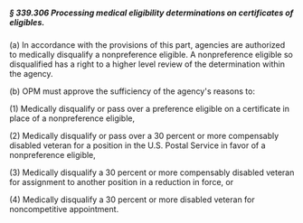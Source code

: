 ##### § 339.306 Processing medical eligibility determinations on certificates of eligibles. #####

(a) In accordance with the provisions of this part, agencies are authorized to medically disqualify a nonpreference eligible. A nonpreference eligible so disqualified has a right to a higher level review of the determination within the agency.

(b) OPM must approve the sufficiency of the agency's reasons to:

(1) Medically disqualify or pass over a preference eligible on a certificate in place of a nonpreference eligible,

(2) Medically disqualify or pass over a 30 percent or more compensably disabled veteran for a position in the U.S. Postal Service in favor of a nonpreference eligible,

(3) Medically disqualify a 30 percent or more compensably disabled veteran for assignment to another position in a reduction in force, or

(4) Medically disqualify a 30 percent or more disabled veteran for noncompetitive appointment.